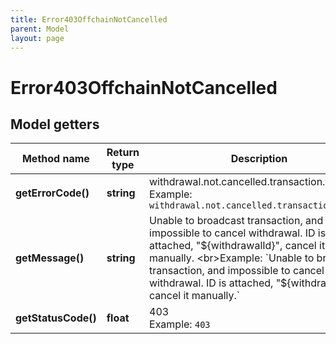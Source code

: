```yaml
---
title: Error403OffchainNotCancelled
parent: Model
layout: page
---
```


# Error403OffchainNotCancelled

## Model getters

Method name | Return type | Description | Notes
------------ | ------------- | ------------- | -------------
**getErrorCode()** | **string** | withdrawal.not.cancelled.transaction.failed <br>Example: `withdrawal.not.cancelled.transaction.failed` |
**getMessage()** | **string** | Unable to broadcast transaction, and impossible to cancel withdrawal. ID is attached, "${withdrawalId}", cancel it manually. <br>Example: `Unable to broadcast transaction, and impossible to cancel withdrawal. ID is attached, "${withdrawalId}", cancel it manually.` |
**getStatusCode()** | **float** | 403 <br>Example: `403` |

